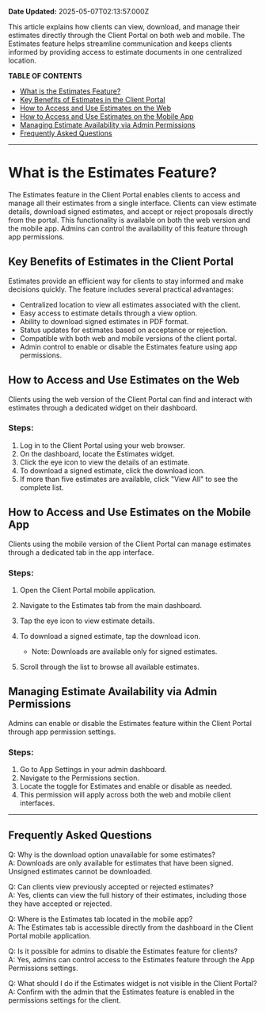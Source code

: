 **Date Updated:** 2025-05-07T02:13:57.000Z

This article explains how clients can view, download, and manage their estimates directly through the Client Portal on both web and mobile. The Estimates feature helps streamline communication and keeps clients informed by providing access to estimate documents in one centralized location.

**TABLE OF CONTENTS**

* [What is the Estimates Feature?](#What-is-the-Estimates-Feature?)
* [Key Benefits of Estimates in the Client Portal](#Key-Benefits-of-Estimates-in-the-Client-Portal)
* [How to Access and Use Estimates on the Web](#How-to-Access-and-Use-Estimates-on-the-Web)
* [How to Access and Use Estimates on the Mobile App](#How-to-Access-and-Use-Estimates-on-the-Mobile-App)
* [Managing Estimate Availability via Admin Permissions](#Managing-Estimate-Availability-via-Admin-Permissions)
* [Frequently Asked Questions](#Frequently-Asked-Questions)

  
---

# What is the Estimates Feature?

The Estimates feature in the Client Portal enables clients to access and manage all their estimates from a single interface. Clients can view estimate details, download signed estimates, and accept or reject proposals directly from the portal. This functionality is available on both the web version and the mobile app. Admins can control the availability of this feature through app permissions.

## Key Benefits of Estimates in the Client Portal

Estimates provide an efficient way for clients to stay informed and make decisions quickly. The feature includes several practical advantages:

* Centralized location to view all estimates associated with the client.
* Easy access to estimate details through a view option.
* Ability to download signed estimates in PDF format.
* Status updates for estimates based on acceptance or rejection.
* Compatible with both web and mobile versions of the client portal.
* Admin control to enable or disable the Estimates feature using app permissions.

## How to Access and Use Estimates on the Web

Clients using the web version of the Client Portal can find and interact with estimates through a dedicated widget on their dashboard.

### Steps:

1. Log in to the Client Portal using your web browser.
2. On the dashboard, locate the Estimates widget.
3. Click the eye icon to view the details of an estimate.
4. To download a signed estimate, click the download icon.
5. If more than five estimates are available, click "View All" to see the complete list.

## How to Access and Use Estimates on the Mobile App

Clients using the mobile version of the Client Portal can manage estimates through a dedicated tab in the app interface.

### Steps:

1. Open the Client Portal mobile application.
2. Navigate to the Estimates tab from the main dashboard.
3. Tap the eye icon to view estimate details.
4. To download a signed estimate, tap the download icon.  
    
   * Note: Downloads are available only for signed estimates.
5. Scroll through the list to browse all available estimates.

## Managing Estimate Availability via Admin Permissions

Admins can enable or disable the Estimates feature within the Client Portal through app permission settings.

### Steps:

1. Go to App Settings in your admin dashboard.
2. Navigate to the Permissions section.
3. Locate the toggle for Estimates and enable or disable as needed.
4. This permission will apply across both the web and mobile client interfaces.

  
---

  
## Frequently Asked Questions

Q: Why is the download option unavailable for some estimates?  
 A: Downloads are only available for estimates that have been signed. Unsigned estimates cannot be downloaded.

Q: Can clients view previously accepted or rejected estimates?  
 A: Yes, clients can view the full history of their estimates, including those they have accepted or rejected.

Q: Where is the Estimates tab located in the mobile app?  
 A: The Estimates tab is accessible directly from the dashboard in the Client Portal mobile application.

Q: Is it possible for admins to disable the Estimates feature for clients?  
 A: Yes, admins can control access to the Estimates feature through the App Permissions settings.

Q: What should I do if the Estimates widget is not visible in the Client Portal?  
 A: Confirm with the admin that the Estimates feature is enabled in the permissions settings for the client.
  
  
